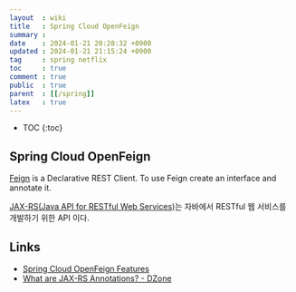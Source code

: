 ```yaml
---
layout  : wiki
title   : Spring Cloud OpenFeign
summary : 
date    : 2024-01-21 20:28:32 +0900
updated : 2024-01-21 21:15:24 +0900
tag     : spring netflix
toc     : true
comment : true
public  : true
parent  : [[/spring]]
latex   : true
---
```

* TOC
{:toc}

## Spring Cloud OpenFeign

[Feign](https://github.com/OpenFeign/feign) is a Declarative REST Client. To use Feign create an interface and annotate it.

[JAX-RS(Java API for RESTful Web Services)](https://readlearncode.com/tag/jax-rs/)는 자바에서 RESTful 웹 서비스를 개발하기 위한 API 이다.

## Links

- [Spring Cloud OpenFeign Features](https://docs.spring.io/spring-cloud-openfeign/reference/spring-cloud-openfeign.html)
- [What are JAX-RS Annotations? - DZone](https://readlearncode.com/java-ee/what-are-the-jax-rs-annotations-get-post-path-applicationpath/)